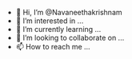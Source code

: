 - 👋 Hi, I’m @Navaneethakrishnam
- 👀 I’m interested in ...
- 🌱 I’m currently learning ...
- 💞️ I’m looking to collaborate on ...
- 📫 How to reach me ...

<!---
Navaneethakrishnam/Navaneethakrishnam is a ✨ special ✨ repository because its `README.md` (this file) appears on your GitHub profile.
You can click the Preview link to take a look at your changes.
--->
